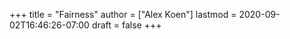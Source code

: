 +++
title = "Fairness"
author = ["Alex Koen"]
lastmod = 2020-09-02T16:46:26-07:00
draft = false
+++
